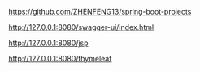 https://github.com/ZHENFENG13/spring-boot-projects



http://127.0.0.1:8080/swagger-ui/index.html


http://127.0.0.1:8080/jsp


http://127.0.0.1:8080/thymeleaf
